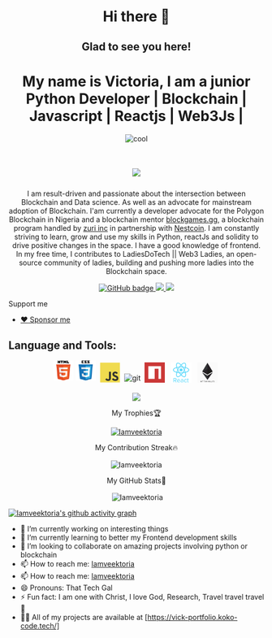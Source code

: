 
<h1 align="center">
 Hi there 👋
</h1>

<h2 align="center">
Glad to see you here!
</h2>



<h1 align="center">
My name is Victoria, I am a junior Python Developer | Blockchain | Javascript | Reactjs | Web3Js |
</h1>

<p align=center><img width="315" alt="cool" src="https://user-images.githubusercontent.com/86707012/162616970-859e7447-87b4-4feb-90b5-619e5dd5351b.png">
</p>


 <h1 align="center">
  <a href="https://git.io/typing-svg">
    <img src="https://readme-typing-svg.herokuapp.com/?lines=Heyyo!👋;I'm+a+Techie...;Welcome+to+my+Profile!&center=true&size=30&">
  </a>
</h1>


<p align="center"> I am result-driven and passionate about the intersection between Blockchain and Data science. 
As well as an advocate for mainstream adoption of Blockchain.  I'am currently a developer advocate for the Polygon Blockchain in Nigeria and a blockchain mentor  <a href="https://blockgames.gg/">blockgames.gg</a>, a blockchain program handled by <a href="https://zuri.team/">zuri inc</a> in partnership with  <a href="https://nestcoin.com/">Nestcoin</a>.
I am constantly striving to learn, grow and use my skills in Python, reactJs and solidity to drive positive changes in the space. I have a good knowledge of frontend.
In my free time, I contributes to LadiesDoTech || Web3 Ladies, an open-source community of ladies, building and pushing more ladies into the Blockchain space.</p>

<p align="center">
  
  <a href="https://github.com/Iamveektoria?tab=followers">
    <img src="https://img.shields.io/github/followers/Iamveektoria?tab=followers?label=blue&logo=github&style=for-the-badge" alt="GitHub badge" />
  </a>
  <a href="https://twitter.com/Iamveektoria">
    <img src="https://img.shields.io/twitter/follow/Iamveektoria?label=Twitter&logo=twitter&style=for-the-badge" />
  </a>
  <a href="https://discord.com/channels/@me">
    <img src="https://img.shields.io/discord/808727269400772638?color=green&logo=Discord&style=for-the-badge" />
  </a>
</p>

Support me 
- <a href="https://paystack.com/pay/Iamveektoria">:heart: Sponsor me</a>

## Language and Tools:
<p align="center">
   <img src="https://raw.githubusercontent.com/devicons/devicon/master/icons/html5/html5-original-wordmark.svg" alt="html5" width="40" height="40"/>
   <img src="https://raw.githubusercontent.com/devicons/devicon/master/icons/css3/css3-original-wordmark.svg" alt="css3" width="40" height="40"/>
  <img src="https://raw.githubusercontent.com/devicons/devicon/master/icons/javascript/javascript-original.svg" alt="javascript" height="40" style="vertical-align:top; margin:4px"/>
<img src="https://www.vectorlogo.zone/logos/git-scm/git-scm-icon.svg" alt="git" width="40" height="40"/>
  <img src="https://raw.githubusercontent.com/github/explore/80688e429a7d4ef2fca1e82350fe8e3517d3494d/topics/npm/npm.png" alt="NPM" height="40" style="vertical-align:top; margin:4px">
<img src="https://raw.githubusercontent.com/devicons/devicon/master/icons/react/react-original-wordmark.svg" alt="react" height="40" style="vertical-align:top; margin:4px"/>
 <img src="https://raw.githubusercontent.com/github/explore/80688e429a7d4ef2fca1e82350fe8e3517d3494d/topics/ethereum/ethereum.png" alt="cpp" height="40"
    style="vertical-align:top; margin: 4px">
 
</p>

 <div align="center">
 <img align="center" width=690em src="https://github-readme-stats.vercel.app/api/top-langs/?username=Iamveektoria&layout=compact&langs_count=7&theme=dark"/>
</div>
  <p align="center"> My Trophies🏆</p>
<p align="center"> <a href="https://github.com/ryo-ma/github-profile-trophy"><img src="https://github-profile-trophy.vercel.app/?username=Iamveektoria" alt="Iamveektoria" /></a> </p>
  
  <p align="center">My Contribution Streak🔥</p>
 <p align="center"><img align="center" src="https://github-readme-streak-stats.herokuapp.com/?user=Iamveektoria&" alt="Iamveektoria" /></p>
  
  <p align="center">  My GitHub Stats🚀 </p>
  
  <p align="center">&nbsp;<img align="center" src="https://github-readme-stats.vercel.app/api?username=Iamveektoria&show_icons=true&locale=en" alt="Iamveektoria" /></p>
  
  
[![Iamveektoria's github activity graph](https://activity-graph.herokuapp.com/graph?username=Iamveektoria&theme=xcode)](https://git.io/Iamveektoria)






- 🔭 I’m currently working on interesting things
- 🌱 I’m currently learning to better my Frontend development skills
- 👯 I’m looking to collaborate on amazing projects involving python or blockchain
- 📫 How to reach me: <a href="https://twitter.com/Iamveektoria"> Iamveektoria </a>  
- 📫 How to reach me: <a href="https://www.linkedin.com/in/victoria-enebeli-78a4841a1/"> Iamveektoria</a>
- 😄 Pronouns: That Tech Gal
- ⚡ Fun fact: I am one with Christ, I love God, Research, Travel travel travel 🤗
- 👨‍💻 All of my projects are available at [https://vick-portfolio.koko-code.tech/]
